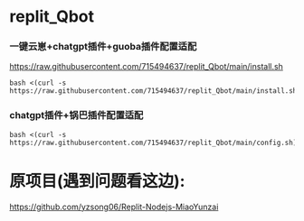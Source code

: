 # replit_Qbot

### 一键云崽+chatgpt插件+guoba插件配置适配
https://raw.githubusercontent.com/715494637/replit_Qbot/main/install.sh
```
bash <(curl -s https://raw.githubusercontent.com/715494637/replit_Qbot/main/install.sh)
```
### chatgpt插件+锅巴插件配置适配
```
bash <(curl -s https://raw.githubusercontent.com/715494637/replit_Qbot/main/config.sh)
```

# 原项目(遇到问题看这边):
https://github.com/yzsong06/Replit-Nodejs-MiaoYunzai
